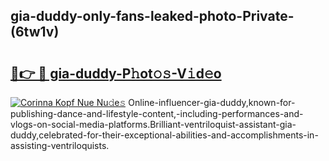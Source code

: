 ## gia-duddy-only-fans​-leaked-photo​-Private-(6tw1v)


# <h2><a href="https://mediaupload.pro?title=gia-duddy&ref=git">🔗👉 🔴 gia-duddy-P𝚑ot𝚘𝚜-V𝚒d𝚎o</a></h2>

[![Corinna Kopf Nue Nu𝚍e𝚜](https://i.imgur.com/0qMVB7G.gif)](https://mediaupload.pro?title=gia-duddy&ref=git)
Online-influencer-gia-duddy,known-for-publishing-dance-and-lifestyle-content,-including-performances-and-vlogs-on-social-media-platforms.Brilliant-ventriloquist-assistant-gia-duddy,celebrated-for-their-exceptional-abilities-and-accomplishments-in-assisting-ventriloquists.  